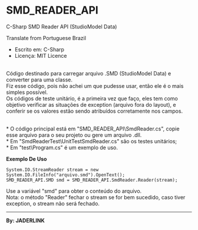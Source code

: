# SMD_READER_API
C-Sharp SMD Reader API (StudioModel Data)

Translate from Portuguese Brazil

* Escrito em: C-Sharp
* Licença: MIT Licence

<br>Código destinado para carregar arquivo .SMD (StudioModel Data) e converter para uma classe.
<br>Fiz esse código, pois não achei um que pudesse usar, então ele é o mais simples possível.
<br>Os códigos de teste unitário, é a primeira vez que faço, eles tem como objetivo verificar as situações de exception (arquivo fora do layout), e conferir se os valores estão sendo atribuídos corretamente nos campos.

<br> * O código principal está em "SMD_READER_API\SmdReader.cs", copie esse arquivo para o seu projeto ou gere um arquivo .dll.
<br> * Em "SmdReaderTest\UnitTestSmdReader.cs" são os testes unitários;
<br> * Em "test\Program.cs" é um exemplo de uso.

**Exemplo De Uso**

```
System.IO.StreamReader stream = new System.IO.FileInfo("arquivo.smd").OpenText();
SMD_READER_API.SMD smd = SMD_READER_API.SmdReader.Reader(stream);
```
Use a variável "smd" para obter o conteúdo do arquivo.
<br>Nota: o método "Reader" fechar o stream se for bem sucedido, caso tiver exception, o stream não será fechado.

----
**By: JADERLINK**